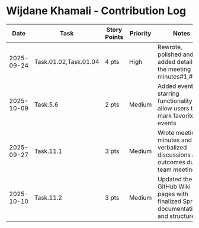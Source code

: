 # Wijdane Khamali -  Contribution Log

| Date       | Task                                  | Story Points| Priority | Notes                                          |
|------------|----------------------------------------|------------|------------|------------------------------------------------|
| 2025-09-24 | Task.01.02,Task.01.04                  | 4 pts      | High | Rewrote, polished and added details to the meeting minutes#1,#2,#3|
| 2025-10-09  | Task.5.6   | 2 pts      | Medium | Added event starring functionality to allow users to mark favorite events |
| 2025-09-27  | Task.11.1  | 3 pts      | Medium | Wrote meeting minutes and verbalized discussions and outcomes during team meetings |
| 2025-10-10  | Task.11.2  | 3 pts       | Medium | Updated the GitHub Wiki pages with finalized Sprint 2 documentation and structure |


